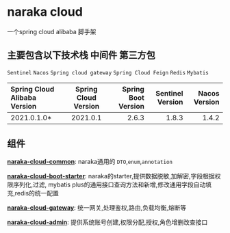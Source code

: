 # naraka cloud

 一个spring cloud alibaba 脚手架

## 主要包含以下技术栈 中间件 第三方包

`Sentinel` `Nacos` `Spring cloud gateway` `Spring Cloud Feign`  `Redis` `Mybatis`

| Spring Cloud Alibaba Version | Spring Cloud Version | Spring Boot Version | Sentinel Version |    Nacos Version |
| :---        |:--------------------:|--------------------:|-----------------:|-----------------:|
| 2021.0.1.0*  |       2021.0.1      |                    2.6.3 |            1.8.3 | 1.4.2  |

## 组件

**[naraka-cloud-common](#)**: naraka通用的 `DTO`,`enum`,`annotation`

**[naraka-cloud-boot-starter](#)**: naraka的starter,提供数据脱敏,加解密,字段根据权限序列化,过滤, mybatis
plus的通用接口查询方法和新增,修改通用字段自动填充,redis的统一配置

**[naraka-cloud-gateway](#)**: 统一网关,处理鉴权,路由,负载均衡,熔断等

**[naraka-cloud-admin](#)**: 提供系统账号创建,权限分配,授权,角色增删改查接口





